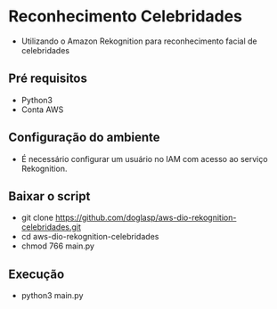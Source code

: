 # Reconhecimento Celebridades
- Utilizando o Amazon Rekognition para reconhecimento facial de celebridades

## Pré requisitos
- Python3
- Conta AWS

## Configuração do ambiente
- É necessário configurar um usuário no IAM com acesso ao serviço Rekognition.

## Baixar o script
- git clone https://github.com/doglasp/aws-dio-rekognition-celebridades.git
- cd aws-dio-rekognition-celebridades
- chmod 766 main.py

## Execução
- python3 main.py
